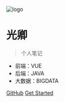 ![logo](https://docsify.js.org/_media/icon.svg)

# 光卿

> 个人笔记

* 前端：VUE
* 后端：JAVA
* 大数据：BIGDATA

[GitHub](https://github.com/xgq910223/xgq910223.github.io.git)
[Get Started](#quick-start)
